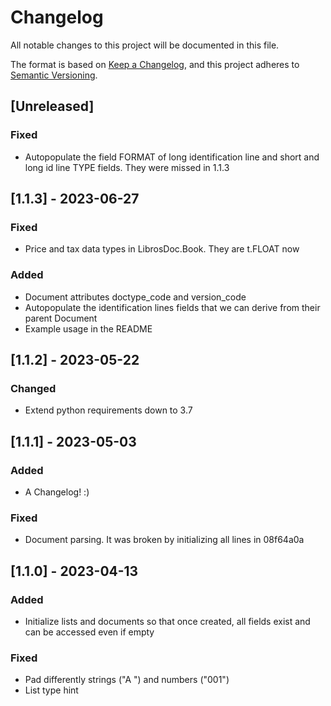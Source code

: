 # Changelog

All notable changes to this project will be documented in this file.

The format is based on [Keep a Changelog](https://keepachangelog.com/en/1.0.0/),
and this project adheres to [Semantic Versioning](https://semver.org/spec/v2.0.0.html).

## [Unreleased]

### Fixed

- Autopopulate the field FORMAT of long identification line and short and long id line TYPE fields. They were missed in 1.1.3

## [1.1.3] - 2023-06-27

### Fixed

- Price and tax data types in LibrosDoc.Book. They are t.FLOAT now

### Added

- Document attributes doctype_code and version_code
- Autopopulate the identification lines fields that we can derive from their parent Document
- Example usage in the README

## [1.1.2] - 2023-05-22

### Changed

- Extend python requirements down to 3.7

## [1.1.1] - 2023-05-03

### Added

- A Changelog! :)

### Fixed

- Document parsing. It was broken by initializing all lines in 08f64a0a

## [1.1.0] - 2023-04-13

### Added

- Initialize lists and documents so that once created, all fields exist and can be accessed even if empty

### Fixed

- Pad differently strings ("A   ") and numbers ("001")
- List type hint

